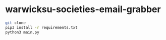 # warwicksu-societies-email-grabber
 
```bash
git clone
pip3 install -r requirements.txt
python3 main.py
```
